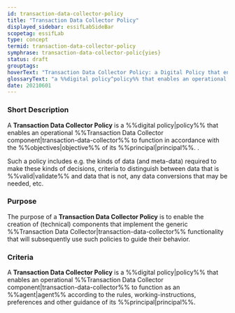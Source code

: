 ```yaml
---
id: transaction-data-collector-policy
title: "Transaction Data Collector Policy"
displayed_sidebar: essifLabSideBar
scopetag: essifLab
type: concept
termid: transaction-data-collector-policy
symphrase: transaction-data-collector-polic{yies}
status: draft
grouptags:
hoverText: "Transaction Data Collector Policy: a Digital Policy that enables an operational Transaction Data Collector component to function in accordance with the Objectives of its Principal."
glossaryText: "a %%digital policy^policy%% that enables an operational %%transaction data collector^transaction-data-collector%% component to function in accordance with the %%objectives^objective%% of its %%principal^principal%%."
date: 20210601
---
```


### Short Description
A **Transaction Data Collector Policy** is a %%digital policy|policy%% that enables an operational %%Transaction Data Collector component|transaction-data-collector%% to function in accordance with the %%objectives|objective%% of its %%principal|principal%%. .

Such a policy includes e.g. the kinds of data (and meta-data) required to make these kinds of decisions, criteria to distinguish between data that is %%valid|validate%% and data that is not, any data conversions that may be needed, etc.

### Purpose
The purpose of a **Transaction Data Collector Policy** is to enable the creation of (technical) components that implement the generic %%Transaction Data Collector|transaction-data-collector%% functionality that will subsequently use such policies to guide their behavior.

### Criteria
A **Transaction Data Collector Policy** is a %%digital policy|policy%% that enables an operational %%Transaction Data Collector component|transaction-data-collector%% to function as an %%agent|agent%% according to the rules, working-instructions, preferences and other guidance of its %%principal|principal%%.
